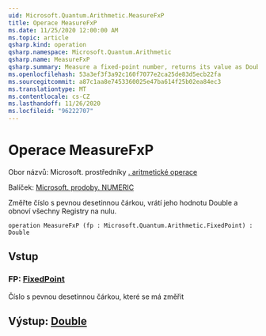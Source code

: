 ```yaml
---
uid: Microsoft.Quantum.Arithmetic.MeasureFxP
title: Operace MeasureFxP
ms.date: 11/25/2020 12:00:00 AM
ms.topic: article
qsharp.kind: operation
qsharp.namespace: Microsoft.Quantum.Arithmetic
qsharp.name: MeasureFxP
qsharp.summary: Measure a fixed-point number, returns its value as Double, and resets all the register to zero.
ms.openlocfilehash: 53a3ef3f3a92c160f7077e2ca25de83d5ecb22fa
ms.sourcegitcommit: a87c1aa8e7453360025e47ba614f25b02ea84ec3
ms.translationtype: MT
ms.contentlocale: cs-CZ
ms.lasthandoff: 11/26/2020
ms.locfileid: "96222707"
---
```

# <a name="measurefxp-operation"></a>Operace MeasureFxP

Obor názvů: Microsoft. prostředníky [. aritmetické operace](xref:Microsoft.Quantum.Arithmetic)

Balíček: [Microsoft. prodoby. NUMERIC](https://nuget.org/packages/Microsoft.Quantum.Numerics)


Změřte číslo s pevnou desetinnou čárkou, vrátí jeho hodnotu Double a obnoví všechny Registry na nulu.

```qsharp
operation MeasureFxP (fp : Microsoft.Quantum.Arithmetic.FixedPoint) : Double
```


## <a name="input"></a>Vstup

### <a name="fp--fixedpoint"></a>FP: [FixedPoint](xref:Microsoft.Quantum.Arithmetic.FixedPoint)

Číslo s pevnou desetinnou čárkou, které se má změřit



## <a name="output--double"></a>Výstup: [Double](xref:microsoft.quantum.lang-ref.double)

